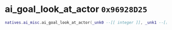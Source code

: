 # ai_goal_look_at_actor `0x96928D25`

```lua
natives.ai_misc.ai_goal_look_at_actor(_unk0 --[[ integer ]], _unk1 --[[ integer ]], _unk2 --[[ integer ]], _unk3 --[[ integer ]], _unk4 --[[ integer ]], _unk5 --[[ integer ]], _unk6 --[[ integer ]])
```